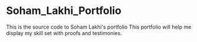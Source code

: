 # Soham_Lakhi_Portfolio
This is the source code to Soham Lakhi's portfolio
This portfolio will help me display my skill set with proofs and testimonies.

